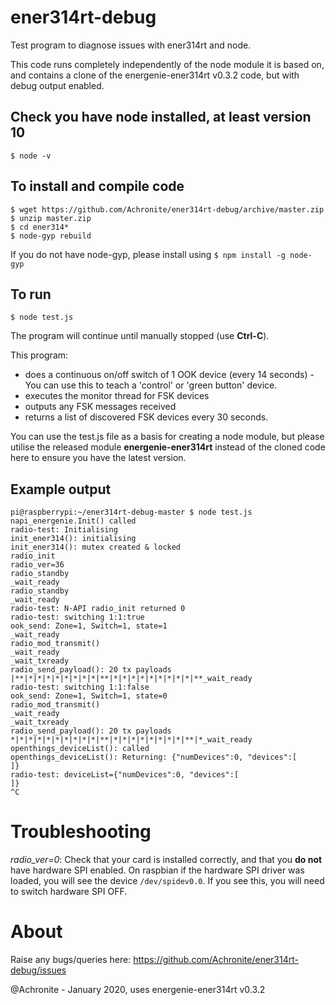 # ener314rt-debug
Test program to diagnose issues with ener314rt and node.

This code runs completely independently of the node module it is based on, and contains a clone of the energenie-ener314rt v0.3.2 code, but with debug output enabled.

## Check you have node installed, at least version 10
``$ node -v``

## To install and compile code
```
$ wget https://github.com/Achronite/ener314rt-debug/archive/master.zip
$ unzip master.zip
$ cd ener314*
$ node-gyp rebuild
```
If you do not have node-gyp, please install using ``$ npm install -g node-gyp``

## To run
``$ node test.js``

The program will continue until manually stopped (use **Ctrl-C**).

This program: 
* does a continuous on/off switch of 1 OOK device (every 14 seconds) - You can use this to teach a 'control' or 'green button' device.
* executes the monitor thread for FSK devices
* outputs any FSK messages received
* returns a list of discovered FSK devices every 30 seconds.

You can use the test.js file as a basis for creating a node module, but please utilise the released module **energenie-ener314rt** instead of the cloned code here to ensure you have the latest version.

## Example output
```
pi@raspberrypi:~/ener314rt-debug-master $ node test.js
napi_energenie.Init() called
radio-test: Initialising
init_ener314(): initialising
init_ener314(): mutex created & locked
radio_init
radio_ver=36
radio_standby
_wait_ready
radio_standby
_wait_ready
radio-test: N-API radio_init returned 0
radio-test: switching 1:1:true
ook_send: Zone=1, Switch=1, state=1
_wait_ready
radio_mod_transmit()
_wait_ready
_wait_txready
radio_send_payload(): 20 tx payloads
|**|*|*|*|*|*|*|*|*|**|*|*|*|*|*|*|*|*|*|**_wait_ready
radio-test: switching 1:1:false
ook_send: Zone=1, Switch=1, state=0
radio_mod_transmit()
_wait_ready
_wait_txready
radio_send_payload(): 20 tx payloads
*|*|*|*|*|*|*|*|*|*|**|*|*|*|*|*|*|*|*|**|*_wait_ready
openthings_deviceList(): called
openthings_deviceList(): Returning: {"numDevices":0, "devices":[
]}
radio-test: deviceList={"numDevices":0, "devices":[
]}
^C
```

# Troubleshooting
*radio_ver=0*: Check that your card is installed correctly, and that you **do not** have hardware SPI enabled.  On raspbian if the hardware SPI driver was loaded, you will see the device `/dev/spidev0.0`.  If you see this, you will need to switch hardware SPI OFF.

# About

Raise any bugs/queries here: https://github.com/Achronite/ener314rt-debug/issues

@Achronite - January 2020, uses energenie-ener314rt v0.3.2